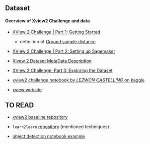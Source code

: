 ## Dataset

#### Overview of Xview2 Challenge and data

- [XView 2 Challenge | Part 1: Getting Started](https://lezwoncastelino.medium.com/xview-2-challenge-part-1-getting-started-270c2249e19e)

    - definition of [Ground sample distance](https://en.wikipedia.org/wiki/Ground_sample_distance)

- [XView 2 Challenge | Part 2: Setting up Sagemaker](https://lezwoncastelino.medium.com/xview-2-challenge-part-2-setting-up-sagemaker-49090d9167ea)

- [Xivew 2 Dataset MetaData Description](./res/xBD_Metadata_Explanation.pdf)

- [XView 2 Challenge: Part 3: Exploring the Dataset](https://medium.com/analytics-vidhya/xview-2-challenge-part-3-exploring-the-dataset-ec924303b0df)

- [xview2 challenge notebook by *LEZWON CASTELLINO* on kaggle](https://www.kaggle.com/code/lezwon/xview2-challenge/notebook)

- [xview website](https://xview2.org/download-links)

## TO READ
- [xview2 baseline repository](https://github.com/DIUx-xView/xView2_baseline)

- `learn2learn` [repository](https://github.com/learnables/learn2learn) (mentioned techniques)

- [object detection notebook example](https://databricks.com/notebooks/1_data_eng_xview_object_detection.html)

